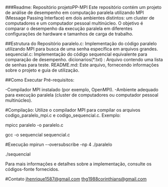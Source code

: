 ###Readme: Repositório projetoPP-MPI
Este repositório contém um projeto de análise de desempenho em computação paralela utilizando MPI (Message Passing Interface) em dois ambientes distintos: um cluster de computadores e um computador pessoal multinúcleo. 
O objetivo é comparar o desempenho da execução paralela em diferentes configurações de hardware e tamanhos de carga de trabalho.

##Estrutura do Repositório
paralelo.c: Implementação do código paralelo utilizando MPI para busca de uma senha específica em arquivos grandes.
sequencial.c: Implementação do código sequencial equivalente para comparação de desempenho.
dicionarios(*.txt) : Arquivo contendo uma lista de senhas para teste.
README.md: Este arquivo, fornecendo informações sobre o projeto e guia de utilização.

##Como Executar
Pré-requisitos:

-Compilador MPI instalado (por exemplo, OpenMPI).
-Ambiente adequado para execução paralela (cluster de computadores ou computador pessoal multinúcleo).

#Compilação:
Utilize o compilador MPI para compilar os arquivos codigo_paralelo_mpi.c e codigo_sequencial.c. Exemplo:
  
  mpicc paralelo -o paralelo.c

  gcc -o sequencial sequencial.c

#Execução
  mpirun --oversubscribe -np 4 ./paralelo

  ./sequencial

  Para mais informações e detalhes sobre a implementação, consulte os códigos-fonte fornecidos.

#Contato
jhenrique1587@gmail.com 
thg1988corinthians@gmail.com
